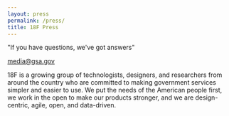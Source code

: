```yaml
---
layout: press
permalink: /press/
title: 18F Press
---
```

"If you have questions, we've got answers" </p>

[media@gsa.gov](mailto:media@gsa.gov?Subject=18F%20Media%20Query)

18F is a growing group of technologists, designers, and researchers from around the country who are committed to making government services simpler and easier to use. We put the needs of the American people first, we work in the open to make our products stronger, and we are design-centric, agile, open, and data-driven.
